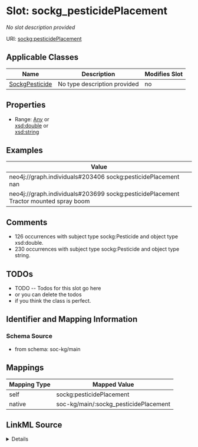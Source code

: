 

# Slot: sockg_pesticidePlacement


_No slot description provided_





URI: [sockg:pesticidePlacement](http://www.semanticweb.org/sockg/ontologies/2024/0/soil-carbon-ontology/pesticidePlacement)



<!-- no inheritance hierarchy -->





## Applicable Classes

| Name | Description | Modifies Slot |
| --- | --- | --- |
| [SockgPesticide](../classes/SockgPesticide.md) | No type description provided |  no  |







## Properties

* Range: [Any](../classes/Any.md)&nbsp;or&nbsp;<br />[xsd:double](http://www.w3.org/2001/XMLSchema#double)&nbsp;or&nbsp;<br />[xsd:string](http://www.w3.org/2001/XMLSchema#string)






## Examples

| Value |
| --- |
| neo4j://graph.individuals#203406 sockg:pesticidePlacement nan |
| neo4j://graph.individuals#203699 sockg:pesticidePlacement Tractor mounted spray boom |

## Comments

* 126 occurrences with subject type sockg:Pesticide and object type xsd:double.
* 230 occurrences with subject type sockg:Pesticide and object type string.

## TODOs

* TODO -- Todos for this slot go here
* or you can delete the todos
* if you think the class is perfect.

## Identifier and Mapping Information







### Schema Source


* from schema: soc-kg/main




## Mappings

| Mapping Type | Mapped Value |
| ---  | ---  |
| self | sockg:pesticidePlacement |
| native | soc-kg/main/:sockg_pesticidePlacement |




## LinkML Source

<details>
```yaml
name: sockg_pesticidePlacement
description: No slot description provided
todos:
- TODO -- Todos for this slot go here
- or you can delete the todos
- if you think the class is perfect.
comments:
- 126 occurrences with subject type sockg:Pesticide and object type xsd:double.
- 230 occurrences with subject type sockg:Pesticide and object type string.
examples:
- value: neo4j://graph.individuals#203406 sockg:pesticidePlacement nan
- value: neo4j://graph.individuals#203699 sockg:pesticidePlacement Tractor mounted
    spray boom
from_schema: soc-kg/main
rank: 1000
slot_uri: sockg:pesticidePlacement
alias: sockg_pesticidePlacement
domain_of:
- sockg_Pesticide
range: Any
any_of:
- range: double
- range: string

```
</details>